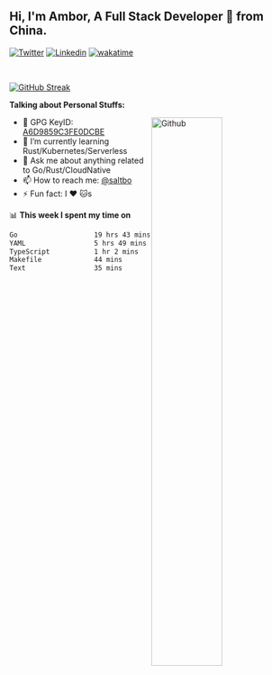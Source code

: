## Hi, I'm Ambor, A Full Stack Developer 🚀 from China.

[![Twitter](https://img.shields.io/badge/-saltbo-1ca0f1?style=flat&logo=twitter&logoColor=white)](https://twitter.com/rdsaltbo)
[![Linkedin](https://img.shields.io/badge/-saltbo-blue?style=flat&logo=Linkedin&logoColor=white)](https://www.linkedin.com/in/saltbo/)
[![wakatime](https://wakatime.com/badge/user/f82b1c77-faab-48cd-aef5-a12c0aff104b.svg)](https://wakatime.com/@f82b1c77-faab-48cd-aef5-a12c0aff104b)

&nbsp;  

[![GitHub Streak](http://github-readme-streak-stats.herokuapp.com?user=saltbo&hide_border=true&date_format=M%20j%5B%2C%20Y%5D)](https://git.io/streak-stats)

**Talking about Personal Stuffs:**
<!-- Any image aligned to the right. Beware the width  -->
<img width="50%" align="right" alt="Github" src="https://raw.githubusercontent.com/saltbo/saltbo/master/images/git-header.svg" />

- 🤘 GPG KeyID: [A6D9859C3FE0DCBE](https://saltbo.cn/pgp_keys.asc)
- 🌱 I’m currently learning Rust/Kubernetes/Serverless
- 💬 Ask me about anything related to Go/Rust/CloudNative
- 📫 How to reach me: [@saltbo](https://t.me/saltbo)
- ⚡ Fun fact: I :heart: :cat:s


📊 **This week I spent my time on**
<!--START_SECTION:waka-->

```txt
Go                   19 hrs 43 mins  ███████████████▓░░░░░░░░░   63.30 %
YAML                 5 hrs 49 mins   ████▓░░░░░░░░░░░░░░░░░░░░   18.68 %
TypeScript           1 hr 2 mins     ▓░░░░░░░░░░░░░░░░░░░░░░░░   03.33 %
Makefile             44 mins         ▓░░░░░░░░░░░░░░░░░░░░░░░░   02.39 %
Text                 35 mins         ▒░░░░░░░░░░░░░░░░░░░░░░░░   01.88 %
```

<!--END_SECTION:waka-->
